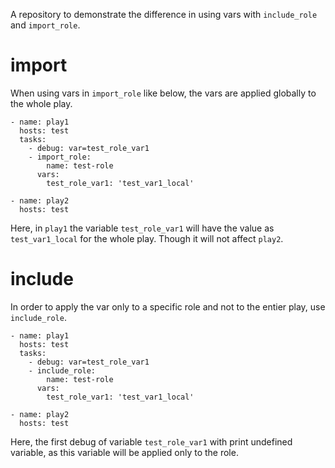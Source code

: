 
A repository to demonstrate the difference in using vars with `include_role`
and `import_role`.

import
=====
When using vars in `import_role` like below, the vars are applied globally
to the whole play.

```
- name: play1
  hosts: test
  tasks:
    - debug: var=test_role_var1
    - import_role:
        name: test-role
      vars:
        test_role_var1: 'test_var1_local'

- name: play2
  hosts: test
```

Here, in `play1` the variable `test_role_var1` will have the value as
`test_var1_local` for the whole play. Though it will not affect `play2`.

include
=======
In order to apply the var only to a specific role and not to the entier play,
use `include_role`.

```
- name: play1
  hosts: test
  tasks:
    - debug: var=test_role_var1
    - include_role:
        name: test-role
      vars:
        test_role_var1: 'test_var1_local'

- name: play2
  hosts: test
```
Here, the first debug of variable `test_role_var1` with print undefined
variable, as this variable will be applied only to the role.
 
